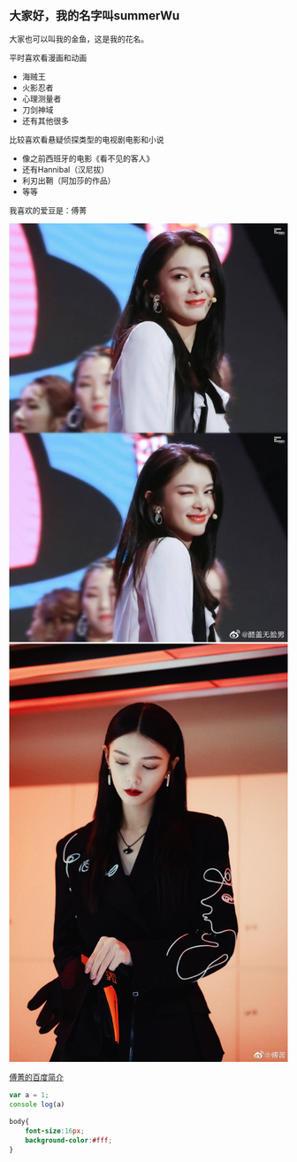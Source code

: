 ## 大家好，我的名字叫summerWu
大家也可以叫我的金鱼，这是我的花名。

平时喜欢看漫画和动画
* 海贼王
* 火影忍者
* 心理测量者
* 刀剑神域
* 还有其他很多

比较喜欢看悬疑侦探类型的电视剧电影和小说
* 像之前西班牙的电影《看不见的客人》
* 还有Hannibal（汉尼拔）
* 利刃出鞘（阿加莎的作品）
* 等等

我喜欢的爱豆是：傅菁


![傅菁的图片](1.jpg)
![](2.jpg)


[傅菁的百度简介](https://baike.baidu.com/item/%E5%82%85%E8%8F%81/22570223)


```javascript
var a = 1;
console log(a)
```
```css
body{
    font-size:16px;
    background-color:#fff;
}
```